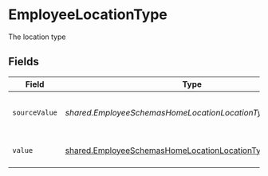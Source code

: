 # EmployeeLocationType

The location type


## Fields

| Field                                                                                                                             | Type                                                                                                                              | Required                                                                                                                          | Description                                                                                                                       | Example                                                                                                                           |
| --------------------------------------------------------------------------------------------------------------------------------- | --------------------------------------------------------------------------------------------------------------------------------- | --------------------------------------------------------------------------------------------------------------------------------- | --------------------------------------------------------------------------------------------------------------------------------- | --------------------------------------------------------------------------------------------------------------------------------- |
| `sourceValue`                                                                                                                     | *shared.EmployeeSchemasHomeLocationLocationTypeSourceValue*                                                                       | :heavy_minus_sign:                                                                                                                | The source value of the location type.                                                                                            | Home                                                                                                                              |
| `value`                                                                                                                           | [shared.EmployeeSchemasHomeLocationLocationTypeValue](../../../sdk/models/shared/employeeschemashomelocationlocationtypevalue.md) | :heavy_minus_sign:                                                                                                                | The type of the location.                                                                                                         | home                                                                                                                              |